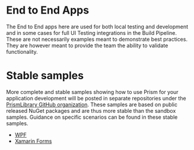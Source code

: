 # End to End Apps

The End to End apps here are used for both local testing and development and in some cases for full UI Testing integrations in the Build Pipeline. These are not necessarily examples meant to demonstrate best practices. They are however meant to provide the team the ability to validate functionality.

# Stable samples

More complete and stable samples showing how to use Prism for your application development will be posted in separate repositories under the [PrismLibrary GitHub organization](https://github.com/PrismLibrary). These samples are based on public released NuGet packages and are thus more stable than the sandbox samples. Guidance on specific scenarios can be found in these stable samples.

* [WPF](https://github.com/PrismLibrary/Prism-Samples-Wpf)
* [Xamarin Forms](https://github.com/PrismLibrary/Prism-Samples-Forms)
